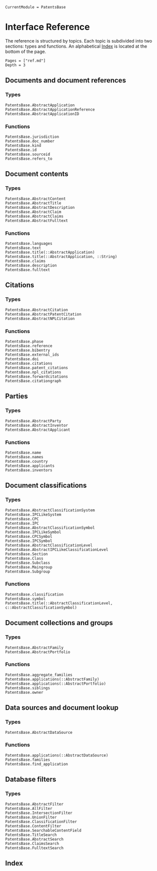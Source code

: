 ```@meta
CurrentModule = PatentsBase
```

# Interface Reference

The reference is structured by topics.
Each topic is subdivided into two sections: types and functions.
An alphabetical [Index](@ref) is located at the bottom of the page.

```@contents
Pages = ["ref.md"]
Depth = 3
```

## Documents and document references

### Types

```@docs
PatentsBase.AbstractApplication
PatentsBase.AbstractApplicationReference
PatentsBase.AbstractApplicationID
```

### Functions

```@docs
PatentsBase.jurisdiction
PatentsBase.doc_number
PatentsBase.kind
PatentsBase.id
PatentsBase.sourceid
PatentsBase.refers_to
```

## Document contents

### Types

```@docs
PatentsBase.AbstractContent
PatentsBase.AbstractTitle
PatentsBase.AbstractDescription
PatentsBase.AbstractClaim
PatentsBase.AbstractClaims
PatentsBase.AbstractFulltext
```

### Functions

```@docs
PatentsBase.languages
PatentsBase.text
PatentsBase.title(::AbstractApplication)
PatentsBase.title(::AbstractApplication, ::String)
PatentsBase.claims
PatentsBase.description
PatentsBase.fulltext
```

## Citations

### Types

```@docs
PatentsBase.AbstractCitation
PatentsBase.AbstractPatentCitation
PatentsBase.AbstractNPLCitation
```

### Functions

```@docs
PatentsBase.phase
PatentsBase.reference
PatentsBase.bibentry
PatentsBase.external_ids
PatentsBase.doi
PatentsBase.citations
PatentsBase.patent_citations
PatentsBase.npl_citations
PatentsBase.forwardcitations
PatentsBase.citationgraph
```

## Parties

### Types

```@docs
PatentsBase.AbstractParty
PatentsBase.AbstractInventor
PatentsBase.AbstractApplicant
```

### Functions

```@docs
PatentsBase.name
PatentsBase.names
PatentsBase.country
PatentsBase.applicants
PatentsBase.inventors
```

## Document classifications

### Types

```@docs
PatentsBase.AbstractClassificationSystem
PatentsBase.IPCLikeSystem
PatentsBase.CPC
PatentsBase.IPC
PatentsBase.AbstractClassificationSymbol
PatentsBase.IPCLikeSymbol
PatentsBase.CPCSymbol
PatentsBase.IPCSymbol
PatentsBase.AbstractClassificationLevel
PatentsBase.AbstractIPCLikeClassificationLevel
PatentsBase.Section
PatentsBase.Class
PatentsBase.Subclass
PatentsBase.Maingroup
PatentsBase.Subgroup
```

### Functions

```@docs
PatentsBase.classification
PatentsBase.symbol
PatentsBase.title(::AbstractClassificationLevel, c::AbstractClassificationSymbol)
```

## Document collections and groups

### Types

```@docs
PatentsBase.AbstractFamily
PatentsBase.AbstractPortfolio
```

### Functions

```@docs
PatentsBase.aggregate_families
PatentsBase.applications(::AbstractFamily)
PatentsBase.applications(::AbstractPortfolio)
PatentsBase.siblings
PatentsBase.owner
```

## Data sources and document lookup

### Types

```@docs
PatentsBase.AbstractDataSource
```

### Functions

```@docs
PatentsBase.applications(::AbstractDataSource)
PatentsBase.families
PatentsBase.find_application
```

## Database filters

### Types

```@docs
PatentsBase.AbstractFilter
PatentsBase.AllFilter
PatentsBase.IntersectionFilter
PatentsBase.UnionFilter
PatentsBase.ClassificationFilter
PatentsBase.ContentFilter
PatentsBase.SearchableContentField
PatentsBase.TitleSearch
PatentsBase.AbstractSearch
PatentsBase.ClaimsSearch
PatentsBase.FulltextSearch
```

## Index

```@index
```